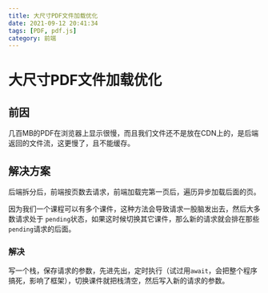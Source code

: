 ```yaml
---
title: 大尺寸PDF文件加载优化
date: 2021-09-12 20:41:34
tags: [PDF, pdf.js]
category: 前端
---
```


# 大尺寸PDF文件加载优化

## 前因
几百MB的PDF在浏览器上显示很慢，而且我们文件还不是放在CDN上的，是后端返回的文件流，这更慢了，且不能缓存。
​

## 解决方案
后端拆分后，前端按页数去请求，前端加载完第一页后，遍历异步加载后面的页。


因为我们一个课程可以有多个课件，这种方法会导致请求一股脑发出去，然后大多数请求处于 `pending`状态，如果这时候切换其它课件，那么新的请求就会排在那些`pending`请求的后面。
​

### 解决
写一个栈，保存请求的参数，先进先出，定时执行（试过用`await`，会把整个程序搞死，影响了框架），切换课件就把栈清空，然后写入新的请求的参数。